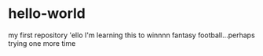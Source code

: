 # hello-world
my first repository
'ello I'm learning this to winnnn fantasy football...perhaps
trying one more time
